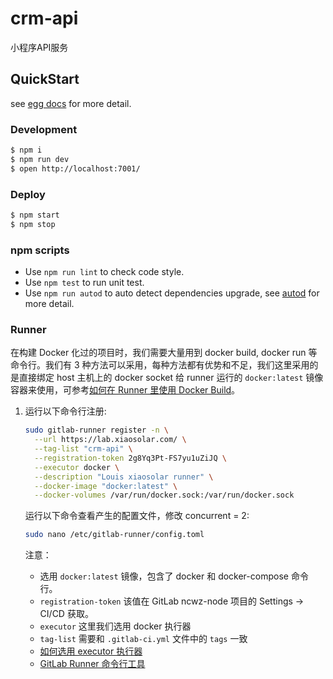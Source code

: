 # crm-api

小程序API服务

## QuickStart

<!-- add docs here for user -->

see [egg docs][egg] for more detail.

### Development

```bash
$ npm i
$ npm run dev
$ open http://localhost:7001/
```

### Deploy

```bash
$ npm start
$ npm stop
```

### npm scripts

- Use `npm run lint` to check code style.
- Use `npm test` to run unit test.
- Use `npm run autod` to auto detect dependencies upgrade, see [autod](https://www.npmjs.com/package/autod) for more detail.

[egg]: https://eggjs.org

### Runner

在构建 Docker 化过的项目时，我们需要大量用到 docker build, docker run 等命令行。我们有 3 种方法可以采用，每种方法都有优势和不足，我们这里采用的是直接绑定 host 主机上的 docker socket 给 runner 运行的 `docker:latest` 镜像容器来使用，可参考[如何在 Runner 里使用 Docker Build](https://docs.gitlab.com/ce/ci/docker/using_docker_build.html#using-the-overlayfs-driver)。
1. 运行以下命令行注册:

    ```sh
    sudo gitlab-runner register -n \
      --url https://lab.xiaosolar.com/ \
      --tag-list "crm-api" \
      --registration-token 2g8Yq3Pt-FS7yu1uZiJQ \
      --executor docker \
      --description "Louis xiaosolar runner" \
      --docker-image "docker:latest" \
      --docker-volumes /var/run/docker.sock:/var/run/docker.sock
    ```

   运行以下命令查看产生的配置文件，修改 concurrent = 2:
   ```sh
   sudo nano /etc/gitlab-runner/config.toml
   ```

   注意：
   - 选用 `docker:latest` 镜像，包含了 docker 和 docker-compose 命令行。
   - `registration-token` 该值在 GitLab ncwz-node 项目的 Settings -> CI/CD 获取。
   - `executor` 这里我们选用 docker 执行器
   - `tag-list` 需要和 `.gitlab-ci.yml` 文件中的 `tags` 一致
   - [如何选用 executor 执行器](https://docs.gitlab.com/runner/executors/README.html#i-am-not-sure)
   - [GitLab Runner 命令行工具](https://docs.gitlab.com/runner/commands/README.html)